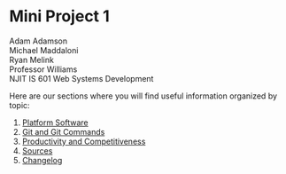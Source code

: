 # Mini Project 1 
Adam Adamson  
Michael Maddaloni  
Ryan Melink  
Professor Williams  
NJIT IS 601 Web Systems Development  


Here are our sections where you will find useful information organized by topic:
1. [Platform Software](https://github.com/Team7IS601/miniproject1/tree/master/Section%201/Platform%20Software)
2. [Git and Git Commands](https://github.com/Team7IS601/miniproject1/tree/master/Section%202)
3. [Productivity and Competitiveness](https://github.com/Team7IS601/miniproject1/tree/master/Section%203/Productivity%20and%20Competitiveness)
4. [Sources](https://github.com/Team7IS601/miniproject1/tree/master/Section%204/Sources)
5. [Changelog](https://github.com/Team7IS601/miniproject1/tree/master/Section%205)
